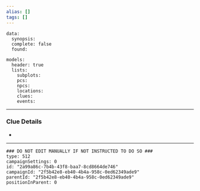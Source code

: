 ```yaml
---
alias: []
tags: []
---
```

```RpgManagerData
data: 
  synopsis: 
  complete: false
  found: 
```
```RpgManager
models: 
  header: true
  lists: 
    subplots: 
    pcs: 
    npcs: 
    locations: 
    clues: 
    events: 
```
---
### Clue Details
 - 

---
```RpgManagerID
### DO NOT EDIT MANUALLY IF NOT INSTRUCTED TO DO SO ###
type: 512
campaignSettings: 0
id: "2a99a86c-7b4b-43f8-baa7-8cd8664de746"
campaignId: "2f5b42e8-eb40-4b4a-958c-0ed62349ade9"
parentId: "2f5b42e8-eb40-4b4a-958c-0ed62349ade9"
positionInParent: 0
```
